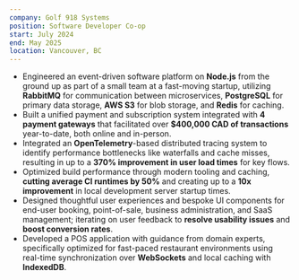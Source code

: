 ```yaml
---
company: Golf 918 Systems
position: Software Developer Co-op
start: July 2024
end: May 2025
location: Vancouver, BC
---
```


- Engineered an event-driven software platform on **Node.js** from the ground up as part of a small team at a fast-moving startup, utilizing **RabbitMQ** for communication between microservices, **PostgreSQL** for primary data storage, **AWS S3** for blob storage, and **Redis** for caching.
- Built a unified payment and subscription system integrated with **4 payment gateways** that facilitated over **$400,000 CAD of transactions** year-to-date, both online and in-person.
- Integrated an **OpenTelemetry**-based distributed tracing system to identify performance bottlenecks like waterfalls and cache misses, resulting in up to a **370% improvement in user load times** for key flows.
- Optimized build performance through modern tooling and caching, **cutting average CI runtimes by 50%** and creating up to a **10x improvement** in local development server startup times.
- Designed thoughtful user experiences and bespoke UI components for end-user booking, point-of-sale, business administration, and SaaS management; iterating on user feedback to **resolve usability issues** and **boost conversion rates**.
- Developed a POS application with guidance from domain experts, specifically optimized for fast-paced restaurant environments using real-time synchronization over **WebSockets** and local caching with **IndexedDB**.

